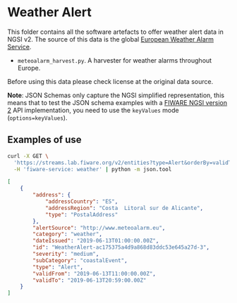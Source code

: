 # Weather Alert

This folder contains all the software artefacts to offer weather alert data in
NGSI v2. The source of this data is the global
[European Weather Alarm Service](http://meteoalarm.eu).

-   `meteoalarm_harvest.py`. A harvester for weather alarms throughout Europe.

Before using this data please check license at the original data source.

**Note**: JSON Schemas only capture the NGSI simplified representation, this
means that to test the JSON schema examples with a
[FIWARE NGSI version 2](http://fiware.github.io/specifications/ngsiv2/stable)
API implementation, you need to use the `keyValues` mode (`options=keyValues`).

## Examples of use

```bash
curl -X GET \
  'https://streams.lab.fiware.org/v2/entities?type=Alert&orderBy=validTo&options=keyValues&limit=1' \
  -H 'fiware-service: weather' | python -m json.tool
```

```json
[
    {
        "address": {
            "addressCountry": "ES",
            "addressRegion": "Costa  Litoral sur de Alicante",
            "type": "PostalAddress"
        },
        "alertSource": "http://www.meteoalarm.eu",
        "category": "weather",
        "dateIssued": "2019-06-13T01:00:00.00Z",
        "id": "WeatherAlert-ac175375a4d9a868d83ddc53e645a27d-3",
        "severity": "medium",
        "subCategory": "coastalEvent",
        "type": "Alert",
        "validFrom": "2019-06-13T11:00:00.00Z",
        "validTo": "2019-06-13T20:59:00.00Z"
    }
]
```
